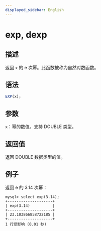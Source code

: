 ```yaml
---
displayed_sidebar: English
---
```


# exp, dexp

## 描述

返回 `x` 的 e 次幂。此函数被称为自然对数函数。

## 语法

```SQL
EXP(x);
```

## 参数

`x`：幂的数值。支持 DOUBLE 类型。

## 返回值

返回 DOUBLE 数据类型的值。

## 例子

返回 e 的 3.14 次幂：

```Plaintext
mysql> select exp(3.14);
+--------------------+
| exp(3.14)          |
+--------------------+
| 23.103866858722185 |
+--------------------+
1 行受影响 (0.01 秒)